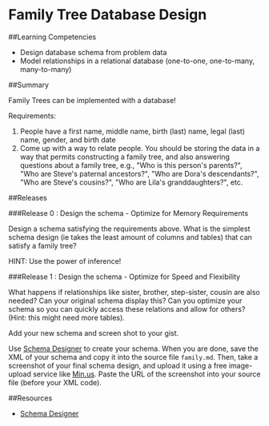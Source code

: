 # Family Tree Database Design 
 
##Learning Competencies 

* Design database schema from problem data
* Model relationships in a relational database (one-to-one, one-to-many, many-to-many)

##Summary 

 Family Trees can be implemented with a database!

Requirements:

1. People have a first name, middle name, birth (last) name, legal (last) name, gender, and birth date
2. Come up with a way to relate people.  You should be storing the data in a way that permits constructing a family tree, and also answering questions about a family tree, e.g., "Who is this person's parents?", "Who are Steve's paternal ancestors?", "Who are Dora's descendants?", "Who are Steve's cousins?", "Who are Lila's granddaughters?", etc.

##Releases

###Release 0 : Design the schema - Optimize for Memory Requirements

Design a schema satisfying the requirements above.  What is the simplest schema design (ie takes the least amount of columns and tables) that can satisfy a family tree?  

HINT:  Use the power of inference!

###Release 1 : Design the schema - Optimize for Speed and Flexibility

What happens if relationships like sister, brother, step-sister, cousin are also needed?  Can your original schema display this? Can you optimize your schema so you can quickly access these relations and allow for others? (Hint: this might need more tables).

Add your new schema and screen shot to your gist.  
 


Use [Schema Designer](https://schemadesigner.devbootcamp.com) to create your schema.  When you are done, save the XML of your schema and copy it into the source file `family.md`. Then, take a screenshot of your final schema design, and upload it using a free image-upload service like [Min.us](http://minus.com).  Paste the URL of the screenshot into your source file (before your XML code). 

<!-- ##Optimize Your Learning  -->

##Resources

* [Schema Designer](https://schemadesigner.devbootcamp.com)
